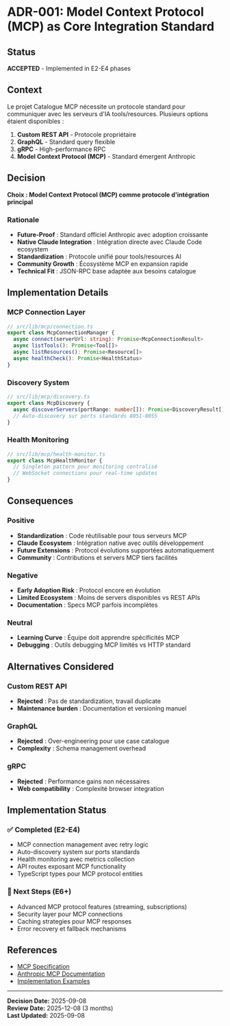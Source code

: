 # ADR-001: Model Context Protocol (MCP) as Core Integration Standard

## Status
**ACCEPTED** - Implemented in E2-E4 phases

## Context
Le projet Catalogue MCP nécessite un protocole standard pour communiquer avec les serveurs d'IA tools/resources. Plusieurs options étaient disponibles :

1. **Custom REST API** - Protocole propriétaire
2. **GraphQL** - Standard query flexible  
3. **gRPC** - High-performance RPC
4. **Model Context Protocol (MCP)** - Standard émergent Anthropic

## Decision
**Choix : Model Context Protocol (MCP) comme protocole d'intégration principal**

### Rationale
- **Future-Proof** : Standard officiel Anthropic avec adoption croissante
- **Native Claude Integration** : Intégration directe avec Claude Code ecosystem
- **Standardization** : Protocole unifié pour tools/resources AI
- **Community Growth** : Écosystème MCP en expansion rapide
- **Technical Fit** : JSON-RPC base adaptée aux besoins catalogue

## Implementation Details

### MCP Connection Layer
```typescript
// src/lib/mcp/connection.ts
export class McpConnectionManager {
  async connect(serverUrl: string): Promise<McpConnectionResult>
  async listTools(): Promise<Tool[]>
  async listResources(): Promise<Resource[]>
  async healthCheck(): Promise<HealthStatus>
}
```

### Discovery System  
```typescript
// src/lib/mcp/discovery.ts
export class McpDiscovery {
  async discoverServers(portRange: number[]): Promise<DiscoveryResult[]>
  // Auto-discovery sur ports standards 8051-8055
}
```

### Health Monitoring
```typescript
// src/lib/mcp/health-monitor.ts  
export class McpHealthMonitor {
  // Singleton pattern pour monitoring centralisé
  // WebSocket connections pour real-time updates
}
```

## Consequences

### Positive
- **Standardization** : Code réutilisable pour tous serveurs MCP
- **Claude Ecosystem** : Intégration native avec outils développement
- **Future Extensions** : Protocol évolutions supportées automatiquement
- **Community** : Contributions et servers MCP tiers facilités

### Negative  
- **Early Adoption Risk** : Protocol encore en évolution
- **Limited Ecosystem** : Moins de servers disponibles vs REST APIs
- **Documentation** : Specs MCP parfois incomplètes

### Neutral
- **Learning Curve** : Équipe doit apprendre spécificités MCP
- **Debugging** : Outils debugging MCP limités vs HTTP standard

## Alternatives Considered

### Custom REST API
- **Rejected** : Pas de standardization, travail duplicate
- **Maintenance burden** : Documentation et versioning manuel

### GraphQL
- **Rejected** : Over-engineering pour use case catalogue
- **Complexity** : Schema management overhead

### gRPC
- **Rejected** : Performance gains non nécessaires
- **Web compatibility** : Complexité browser integration

## Implementation Status

### ✅ Completed (E2-E4)
- MCP connection management avec retry logic
- Auto-discovery system sur ports standards
- Health monitoring avec metrics collection
- API routes exposant MCP functionality
- TypeScript types pour MCP protocol entities

### 🎯 Next Steps (E6+)
- Advanced MCP protocol features (streaming, subscriptions)
- Security layer pour MCP connections
- Caching strategies pour MCP responses
- Error recovery et fallback mechanisms

## References
- [MCP Specification](https://spec.modelcontextprotocol.io/)
- [Anthropic MCP Documentation](https://docs.anthropic.com/mcp)
- [Implementation Examples](https://github.com/anthropics/mcp-examples)

---
**Decision Date:** 2025-09-08  
**Review Date:** 2025-12-08 (3 months)  
**Last Updated:** 2025-09-08